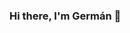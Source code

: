 ### Hi there, I'm Germán 👋

<!--
**audiochemist/audiochemist** is a ✨ _special_ ✨ repository because its `README.md` (this file) appears on your GitHub profile.

Here are some ideas to get you started:

- 🌱 I’m currently learning Backend java
- 👯 I’m looking to collaborate on game jams, java apps
- 📫 How to reach me: germanmedinacalle@gmail.com / https://germanmedinacalle.wordpress.com/ / 
- 😄 Pronouns: he/him
- ⚡ Fun fact: I'm a sound designer with a background in music composition and I like cats
-->
